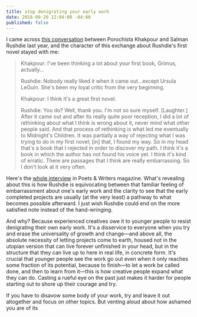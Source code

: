 ```yaml
---
title: stop denigrating your early work
date: 2018-09-20 12:04:00 -04:00
published: false
---
```


I came across [this conversation](https://www.pw.org/content/epic_an_interview_with_salman_rushdie) between Porochista Khakpour and Salman Rushdie last year, and the character of this exchange about Rushdie's first novel stayed with me:

> Khakpour: I've been thinking a lot about your first book, Grimus, actually...
> 
> Rushdie: Nobody really liked it when it came out...except Ursula LeGuin. She's been my loyal critic from the very beginning.
> 
> Khakpour: I think it's a great first novel.
> 
> Rushdie: You do? Well, thank you. I'm not so sure myself. [Laughter.] After it came out and after its really quite poor reception, I did a lot of rethinking about what I think is wrong about it, never mind what other people said. And that process of rethinking is what led me eventually to Midnight's Children. It was partially a way of rejecting what I was trying to do in my first novel; [in] that, I found my way. So in my head that's a book that I rejected in order to discover my path. I think it's a book in which the author has not found his voice yet. I think it's kind of erratic. There are passages that I think are really embarrassing. So I don't look at it very often.

Here's the [whole interview](https://www.pw.org/content/epic_an_interview_with_salman_rushdie) in Poets & Writers magazine. What's revealing about this is how Rushdie is equivocating between that familiar feeling of embarrassment about one's early work and the clarity to see that the early completed projects are usually (at the very least) a pathway to what becomes possible afterward. I just wish Rushdie could end on the more satisfied note instead of the hand-wringing.

And why? Because experienced creatives owe it to younger people to resist denigrating their own early work. It's a disservice to everyone when you try and erase the universality of growth and change—and above all, the absolute necessity of letting projects come to earth, housed not in the utopian version that can live forever unfinished in your head, but in the structure that they can live up to here in real life, in concrete form. It's crucial that younger people see the work go out even when it only reaches some fraction of its potential, because to finish—to let a work be called done, and then to learn from it—this is how creative people expand what they can do. Casting a rueful eye on the past just makes it harder for people starting out to shore up their courage and try.

If you have to disavow some body of your work, try and leave it out altogether and focus on other topics. But venting aloud about how ashamed you are of its 
